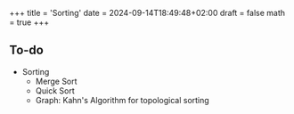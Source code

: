 +++
title = 'Sorting'
date = 2024-09-14T18:49:48+02:00
draft = false
math = true
+++

## To-do

- Sorting
  - Merge Sort
  - Quick Sort
  - Graph: Kahn's Algorithm for topological sorting
